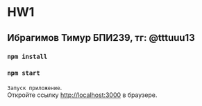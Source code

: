# HW1
## Ибрагимов Тимур БПИ239, тг: @tttuuu13

### `npm install`
### `npm start`

`Запуск приложение`.\
Откройте ссылку [http://localhost:3000](http://localhost:3000) в браузере.